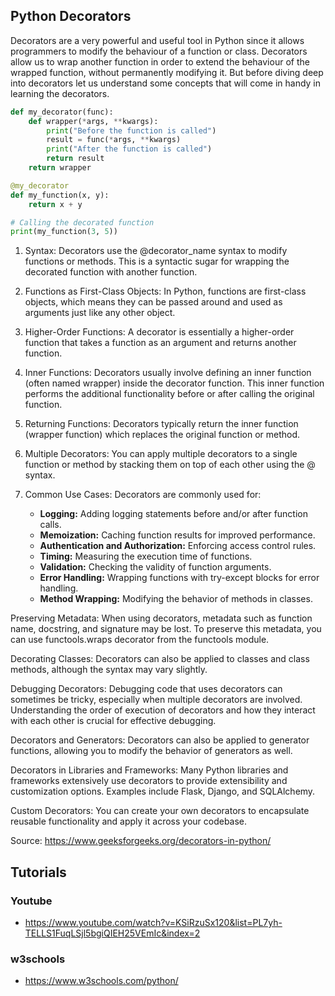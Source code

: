 ## Python Decorators

Decorators are a very powerful and useful tool in Python since it allows programmers to modify the behaviour of a function or class. Decorators allow us to wrap another function in order to extend the behaviour of the wrapped function, without permanently modifying it. But before diving deep into decorators let us understand some concepts that will come in handy in learning the decorators.

```python
def my_decorator(func):
    def wrapper(*args, **kwargs):
        print("Before the function is called")
        result = func(*args, **kwargs)
        print("After the function is called")
        return result
    return wrapper

@my_decorator
def my_function(x, y):
    return x + y

# Calling the decorated function
print(my_function(3, 5))
```

1. Syntax: Decorators use the @decorator_name syntax to modify functions or methods. This is a syntactic sugar for wrapping the decorated function with another function.

2. Functions as First-Class Objects: In Python, functions are first-class objects, which means they can be passed around and used as arguments just like any other object.

3. Higher-Order Functions: A decorator is essentially a higher-order function that takes a function as an argument and returns another function.

4. Inner Functions: Decorators usually involve defining an inner function (often named wrapper) inside the decorator function. This inner function performs the additional functionality before or after calling the original function.

5. Returning Functions: Decorators typically return the inner function (wrapper function) which replaces the original function or method.

6. Multiple Decorators: You can apply multiple decorators to a single function or method by stacking them on top of each other using the @ syntax.

7. Common Use Cases: Decorators are commonly used for:
    - **Logging:** Adding logging statements before and/or after function calls.
    - **Memoization:** Caching function results for improved performance.
    - **Authentication and Authorization:** Enforcing access control rules.
    - **Timing:** Measuring the execution time of functions.
    - **Validation:** Checking the validity of function arguments.
    - **Error Handling:** Wrapping functions with try-except blocks for error handling.
    - **Method Wrapping:** Modifying the behavior of methods in classes.

Preserving Metadata: When using decorators, metadata such as function name, docstring, and signature may be lost. To preserve this metadata, you can use functools.wraps decorator from the functools module.

Decorating Classes: Decorators can also be applied to classes and class methods, although the syntax may vary slightly.

Debugging Decorators: Debugging code that uses decorators can sometimes be tricky, especially when multiple decorators are involved. Understanding the order of execution of decorators and how they interact with each other is crucial for effective debugging.

Decorators and Generators: Decorators can also be applied to generator functions, allowing you to modify the behavior of generators as well.

Decorators in Libraries and Frameworks: Many Python libraries and frameworks extensively use decorators to provide extensibility and customization options. Examples include Flask, Django, and SQLAlchemy.

Custom Decorators: You can create your own decorators to encapsulate reusable functionality and apply it across your codebase.

Source: https://www.geeksforgeeks.org/decorators-in-python/

## Tutorials

### Youtube
- https://www.youtube.com/watch?v=KSiRzuSx120&list=PL7yh-TELLS1FuqLSjl5bgiQIEH25VEmIc&index=2

### w3schools
- https://www.w3schools.com/python/